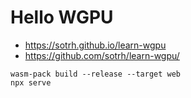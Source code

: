 # Hello WGPU

- https://sotrh.github.io/learn-wgpu
- https://github.com/sotrh/learn-wgpu/

```
wasm-pack build --release --target web
npx serve
```
